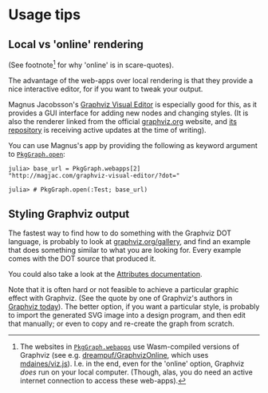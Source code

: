 
# Usage tips

## Local vs 'online' rendering

(See footnote[^1] for why 'online' is in scare-quotes).


[^1]: The websites in [`PkgGraph.webapps`](@ref) use Wasm-compiled versions of Graphviz
      (see e.g. [dreampuf/GraphvizOnline], which uses [mdaines/viz.js]). I.e. in the
      end, even for the 'online' option, Graphviz _does_ run on your local computer.
      (Though, alas, you do need an active internet connection to access these
      web-apps).

The advantage of the web-apps over local rendering is that they provide a nice
interactive editor, for if you want to tweak your output.

Magnus Jacobsson's [Graphviz Visual Editor][mj] is especially good for
this, as it provides a GUI interface for adding new nodes and changing styles.
(It is also the renderer linked from the official [graphviz.org] website,
and [its repository][gh] is receiving active updates at the time of writing).

You can use Magnus's app by providing the following as keyword argument to
[`PkgGraph.open`](@ref):

```jldoctest; setup=:( using PkgGraph )
julia> base_url = PkgGraph.webapps[2]
"http://magjac.com/graphviz-visual-editor/?dot="

julia> # PkgGraph.open(:Test; base_url)
```

[mj]: http://magjac.com/graphviz-visual-editor
[gh]: https://github.com/magjac/graphviz-visual-editor
[graphviz.org]: https://graphviz.org
[mdaines/viz.js]: https://github.com/mdaines/viz.js
[dreampuf/GraphvizOnline]: https://github.com/dreampuf/GraphvizOnline



## Styling Graphviz output

The fastest way to find how to do something with the Graphviz DOT language, is probably to look at [graphviz.org/gallery][1], and find an example that does something similar to what you are looking for. Every example comes with the DOT source that produced it.

You could also take a look at the [Attributes documentation][2].

Note that it is often hard or not feasible to achieve a particular graphic effect with
Graphviz. (See the quote by one of Graphviz's authors in [Graphviz today](@ref)). The
better option, if you want a particular style, is probably to import the generated SVG
image into a design program, and then edit that manually; or even to copy and re-create
the graph from scratch.

[1]: https://graphviz.org/gallery
[2]: https://graphviz.org/doc/info/attrs.html
